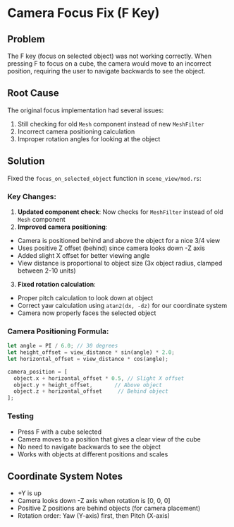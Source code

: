 # Camera Focus Fix (F Key)

## Problem
The F key (focus on selected object) was not working correctly. When pressing F to focus on a cube, the camera would move to an incorrect position, requiring the user to navigate backwards to see the object.

## Root Cause
The original focus implementation had several issues:
1. Still checking for old `Mesh` component instead of new `MeshFilter`
2. Incorrect camera positioning calculation
3. Improper rotation angles for looking at the object

## Solution
Fixed the `focus_on_selected_object` function in `scene_view/mod.rs`:

### Key Changes:
1. **Updated component check**: Now checks for `MeshFilter` instead of old `Mesh` component
2. **Improved camera positioning**:
  - Camera is positioned behind and above the object for a nice 3/4 view
  - Uses positive Z offset (behind) since camera looks down -Z axis
  - Added slight X offset for better viewing angle
  - View distance is proportional to object size (3x object radius, clamped between 2-10 units)

3. **Fixed rotation calculation**:
  - Proper pitch calculation to look down at object
  - Correct yaw calculation using `atan2(dx, -dz)` for our coordinate system
  - Camera now properly faces the selected object

### Camera Positioning Formula:
```rust
let angle = PI / 6.0; // 30 degrees
let height_offset = view_distance * sin(angle) * 2.0;
let horizontal_offset = view_distance * cos(angle);

camera_position = [
  object.x + horizontal_offset * 0.5, // Slight X offset
  object.y + height_offset,       // Above object
  object.z + horizontal_offset     // Behind object
];
```

### Testing
- Press F with a cube selected
- Camera moves to a position that gives a clear view of the cube
- No need to navigate backwards to see the object
- Works with objects at different positions and scales

## Coordinate System Notes
- +Y is up
- Camera looks down -Z axis when rotation is [0, 0, 0]
- Positive Z positions are behind objects (for camera placement)
- Rotation order: Yaw (Y-axis) first, then Pitch (X-axis)